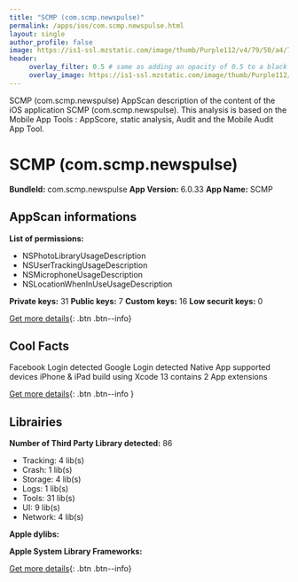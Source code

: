```yaml
---
title: "SCMP (com.scmp.newspulse)"
permalink: /apps/ios/com.scmp.newspulse.html
layout: single
author_profile: false
image: https://is1-ssl.mzstatic.com/image/thumb/Purple112/v4/79/50/a4/7950a4fa-b0b3-baa3-9120-d6a2d699a197/AppIcon-0-0-1x_U007emarketing-0-0-0-7-0-0-sRGB-0-0-0-GLES2_U002c0-512MB-85-220-0-0.png/512x512bb.jpg
header: 
     overlay_filter: 0.5 # same as adding an opacity of 0.5 to a black background
     overlay_image: https://is1-ssl.mzstatic.com/image/thumb/Purple112/v4/79/50/a4/7950a4fa-b0b3-baa3-9120-d6a2d699a197/AppIcon-0-0-1x_U007emarketing-0-0-0-7-0-0-sRGB-0-0-0-GLES2_U002c0-512MB-85-220-0-0.png/512x512bb.jpg
---
```

SCMP (com.scmp.newspulse) AppScan description of the content of the iOS application SCMP (com.scmp.newspulse). This analysis is based on the Mobile App Tools : AppScore, static analysis, Audit and the Mobile Audit App Tool.

# SCMP (com.scmp.newspulse)

**BundleId:** com.scmp.newspulse
**App Version:** 6.0.33
**App Name:** SCMP


## AppScan informations 

**List of permissions:** 
- NSPhotoLibraryUsageDescription
- NSUserTrackingUsageDescription
- NSMicrophoneUsageDescription
- NSLocationWhenInUseUsageDescription
  
  
**Private keys:** 31
**Public keys:** 7
**Custom keys:** 16
**Low securit keys:** 0
  
[Get more details](/pricing.html){: .btn .btn--info}

## Cool Facts

Facebook Login detected
Google Login detected
Native App
supported devices iPhone & iPad
build using Xcode 13
contains 2 App extensions
  
[Get more details](/pricing.html){: .btn .btn--info }

## Librairies 
**Number of Third Party Library detected:** 86
- Tracking: 4 lib(s)
- Crash: 1 lib(s)
- Storage: 4 lib(s)
- Logs: 1 lib(s)
- Tools: 31 lib(s)
- UI: 9 lib(s)
- Network: 4 lib(s)


**Apple dylibs:**


**Apple System Library Frameworks:**


  
[Get more details](/pricing.html){: .btn .btn--info}

